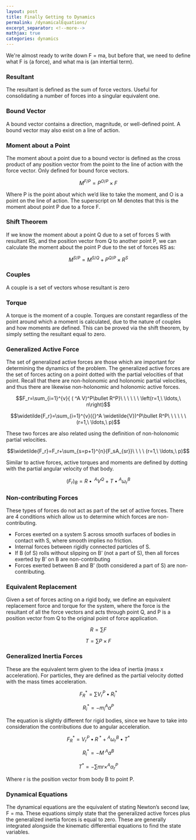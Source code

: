 ```yaml
---
layout: post
title: Finally Getting to Dynamics
permalink: /dynamicalEquations/
excerpt_separator: <!--more-->
mathjax: true
categories: dynamics
---
```


We're almost ready to write down F = ma, but before that, we need to define what F is (a force), and what ma is (an intertial term).

<!--more-->

### Resultant
The resultant is defined as the sum of force vectors. Useful for consolidating a number of forces into a singular equivalent one.

### Bound Vector
A bound vector contains a direction, magnitude, or well-defined point. A bound vector may also exist on a line of action.

### Moment about a Point
The moment about a point due to a bound vector is defined as the cross product of any position vector from the point to the line of action with the force vector. Only defined for bound force vectors. 

$$M^{F/P}=P^{O/P}\times F$$
 
Where P is the point about which we’d like to take the moment, and O is a point on the line of action. The superscript on M denotes that this is the moment about point P due to a force F.

### Shift Theorem
If we know the moment about a point Q due to a set of forces S with resultant RS, and the position vector from Q to another point P, we can calculate the moment about the point P due to the set of forces RS as:

$$M^{S/P}=M^{S/Q}+P^{Q/P}\times R^S$$

### Couples
A couple is a set of vectors whose resultant is zero

### Torque
A torque is the moment of a couple. Torques are constant regardless of the point around which a moment is calculated, due to the nature of couples and how moments are defined. This can be proved via the shift theorem, by simply setting the resultant equal to zero. 

### Generalized Active Force
The set of generalized active forces are those which are important for determining the dynamics of the problem. The generalized active forces are the set of forces acting on a point dotted with the partial velocities of that point. Recall that there are non-holonomic and holonomic partial velocities, and thus there are likewise non-holonomic and holonomic active forces.

$$F_r=\sum_{i=1}^{v}{ ( ^A V)^P\bullet R^P}\ \ \ \ \ \ \left(r=1,\ \ldots,\ n\right)$$

$$\widetilde{F_r}=\sum_{i=1}^{v}({}^A \widetilde{V})^P\bullet R^P\ \ \ \ \ \ (r=1,\ \ldots,\ p)$$

These two forces are also related using the definition of non-holonomic partial velocities.

$$\widetilde{F_r}=F_r+\sum_{s=p+1}^{n}{F_sA_{sr}}\ \ \ \ (r=1,\ \ldots,\ p)$$

Similar to active forces, active torques and moments are defined by dotting with the partial angular velocity of that body.

$$(F_r)_B=R\bullet{_\ ^A V}^Q+T\bullet{ ^A\omega}_r^B$$

### Non-contributing Forces

These types of forces do not act as part of the set of active forces. There are 4 conditions which allow us to determine which forces are non-contributing.

* Forces exerted on a system S across smooth surfaces of bodies in contact with S, where smooth implies no friction.
* Internal forces between rigidly connected particles of S.
* If B (of S) rolls without slipping on B’ (not a part of S), then all forces exerted by B’ on B are non-contributing
* Forces exerted between B and B’ (both considered a part of S) are non-contributing.

### Equivalent Replacement 
Given a set of forces acting on a rigid body, we define an equivalent replacement force and torque for the system, where the force is the resultant of all the force vectors and acts through point Q, and P is a position vector from Q to the original point of force application.  

$$R=\sum F$$

$$T=\sum{P\times F}$$

### Generalized Inertia Forces
These are the equivalent term given to the idea of inertia (mass x acceleration). For particles, they are defined as the partial velocity dotted with the mass times acceleration.

$$F_R^\ast=\sum{V_r^P\bullet R_i^\ast}$$

$$R_i^\ast=-m_i{ ^A a}^P$$

The equation is slightly different for rigid bodies, since we have to take into consideration the contributions due to angular acceleration.

$$F_R^\ast=V_r^P\bullet R_\ ^\ast+{^A\omega}_r^B\bullet T^\ast$$

$$R_i^\ast=-M_\ { ^A a}^B$$

$$T^\ast=-\sum{mr\times}{ ^A \alpha}_r^P$$

Where r is the position vector from body B to point P. 

### Dynamical Equations

The dynamical equations are the equivalent of stating Newton’s second law, F = ma. These equations simply state that the generalized active forces plus the generalized inertia forces is equal to zero. These are generally integrated alongside the kinematic differential equations to find the state variables. 


